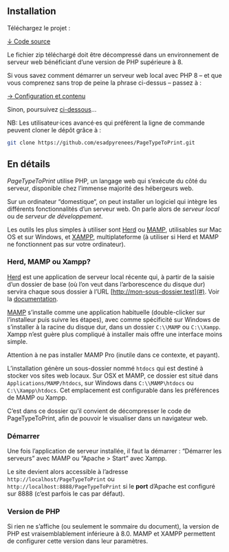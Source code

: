 
## Installation

Téléchargez le projet :

<a class="bigbutton" href="https://github.com/esadpyrenees/PageTypeToPrint/zipball/main/">↓ Code source </a> 

Le fichier zip téléchargé doit être décompressé dans un environnement de serveur web bénéficiant d’une version de PHP supérieure à 8.

Si vous savez comment démarrer un serveur web local avec PHP 8 – et que vous comprenez sans trop de peine la phrase ci-dessus – passez à : 

<a class="bigbutton" href="../contenu">→ Configuration et contenu</a> 

Sinon, poursuivez [ci-dessous](#en-details)…

NB: Les utilisateur·ices avancé·es qui préfèrent la ligne de commande peuvent cloner le dépôt grâce à :
```bash
git clone https://github.com/esadpyrenees/PageTypeToPrint.git
```

## En détails

 _PageTypeToPrint_ utilise PHP, un langage web qui s’exécute du côté du serveur, disponible chez l’immense majorité des hébergeurs web.

Sur un ordinateur “domestique“, on peut installer un logiciel qui intègre les différents fonctionnalités d’un serveur web. On parle alors de _serveur local_ ou de _serveur de développement_.

Les outils les plus simples à utiliser sont [Herd](https://herd.laravel.com/) ou [MAMP](https://www.mamp.info/en/downloads/), utilisables sur Mac OS et sur Windows, et [XAMPP](https://www.apachefriends.org/fr/index.html), multiplateforme (à utiliser si Herd et MAMP ne fonctionnent pas sur votre ordinateur).


### Herd, MAMP ou Xampp?

[Herd](https://herd.laravel.com/) est une application de serveur local récente qui, à partir de la saisie d’un dossier de base (où l’on veut dans l’arborescence du disque dur) servira chaque sous dossier à l’URL [http://mon-sous-dossier.test](#). Voir la [documentation](https://herd.laravel.com/docs/1/getting-started/paths). 

[MAMP](https://www.mamp.info/en/downloads/) s’installe comme une application habituelle (double-clicker sur l’installeur puis suivre les étapes), avec comme spécificité sur Windows de s’installer à la racine du disque dur, dans un dossier `C:\\MAMP` ou `C:\\Xampp`. Xampp n’est guère plus compliqué à installer mais offre une interface moins simple.

Attention à ne pas installer MAMP Pro (inutile dans ce contexte, et payant).

L’installation génère un sous-dossier nommé `htdocs` qui est destiné à stocker vos sites web locaux. Sur OSX et MAMP, ce dossier est situé dans `Applications/MAMP/htdocs`, sur Windows dans `C:\\MAMP\htdocs` ou `C:\\Xampp\htdocs`. Cet emplacement est configurable dans les préférences de MAMP ou Xampp.

C’est dans ce dossier qu’il convient de décompresser le code de PageTypeToPrint, afin de pouvoir le visualiser dans un navigateur web.

### Démarrer

Une fois l’application de serveur installée, il faut la démarrer : “Démarrer les serveurs” avec MAMP ou “Apache > Start” avec Xampp.

Le site devient alors accessible à l’adresse `http://localhost/PageTypeToPrint` ou `http://localhost:8888/PageTypeToPrint` si le **port** d’Apache est configuré sur 8888 (c’est parfois le cas par défaut).

### Version de PHP

Si rien ne s’affiche (ou seulement le sommaire du document), la version de PHP est vraisemblablement inférieure à 8.0. MAMP et XAMPP permettent de configurer cette version dans leur paramètres.

